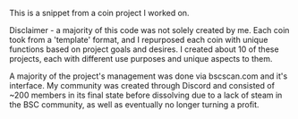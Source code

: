 This is a snippet from a coin project I worked on. 

Disclaimer - a majority of this code was not solely created by me. Each coin took from a 'template' format, and I repurposed each coin with unique functions based on project goals and desires. I created about 10 of these projects, each with different use purposes and unique aspects to them.

A majority of the project's management was done via bscscan.com and it's interface. My community was created through Discord and consisted of ~200 members in its final state before dissolving due to a lack of steam in the BSC community, as well as eventually no longer turning a profit. 
